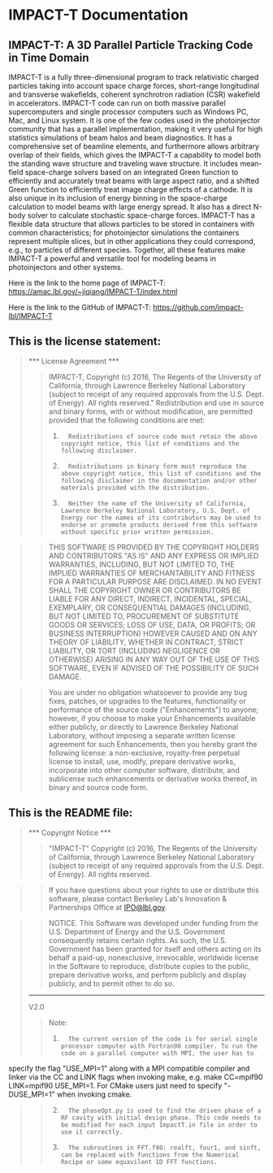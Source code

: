 IMPACT-T Documentation  
====================

IMPACT-T: A 3D Parallel Particle Tracking Code in Time Domain
-------------------------------------------------------------------------------------

IMPACT-T is a fully three-dimensional program to track relativistic charged particles taking into account space charge forces, short-range longitudinal and transverse wakefields, coherent synchrotron radiation (CSR) wakefield in accelerators. IMPACT-T code can run on both massive parallel supercomputers and single processor computers such as Windows PC, Mac, and Linux system. It is one of the few codes used in the photoinjector community that has a parallel implementation, making it very useful for high statistics simulations of beam halos and beam diagnostics. It has a comprehensive set of beamline elements, and furthermore allows arbitrary overlap of their fields, which gives the IMPACT-T a capability to model both the standing wave structure and traveling wave structure. It includes mean-field space-charge solvers based on an integrated Green function to efficiently and accurately treat beams with large aspect ratio, and a shifted Green function to efficiently treat image charge effects of a cathode. It is also unique in its inclusion of energy binning in the space-charge calculation to model beams with large energy spread. It also has a direct N-body solver to calculate stochastic space-charge forces. IMPACT-T has a flexible data structure that allows particles to be stored in containers with common characteristics; for photoinjector simulations the containers represent multiple slices, but in other applications they could correspond, e.g., to particles of different species. Together, all these features make IMPACT-T a powerful and versatile tool for modeling beams in photoinjectors and other systems.

Here is the link to the home page of IMPACT-T: <https://amac.lbl.gov/~jiqiang/IMPACT-T/index.html>

Here is the link to the GitHub of IMPACT-T: <https://github.com/impact-lbl/IMPACT-T>

This is the license statement: 
---------------------------------------
> *** License Agreement ***
>> IMPACT-T, Copyright (c) 2016, The Regents of the University of California, through Lawrence Berkeley National Laboratory (subject to receipt of any required approvals from the U.S. Dept. of Energy).  All rights reserved."
>>Redistribution and use in source and binary forms, with or without modification, are permitted provided that the following conditions are met:
>> 1.		Redistributions of source code must retain the above copyright notice, this list of conditions and the following disclaimer.
>> 2.		Redistributions in binary form must reproduce the above copyright notice, this list of conditions and the following disclaimer in the documentation and/or other materials provided with the distribution.
>> 3.		Neither the name of the University of California, Lawrence Berkeley National Laboratory, U.S. Dept. of Energy nor the names of its contributors may be used to endorse or promote products derived from this software without specific prior written permission.

>> THIS SOFTWARE IS PROVIDED BY THE COPYRIGHT HOLDERS AND CONTRIBUTORS "AS IS" AND ANY EXPRESS OR IMPLIED WARRANTIES, INCLUDING, BUT NOT LIMITED TO, THE IMPLIED WARRANTIES OF MERCHANTABILITY AND FITNESS FOR A PARTICULAR PURPOSE ARE DISCLAIMED. IN NO EVENT SHALL THE COPYRIGHT OWNER OR CONTRIBUTORS BE LIABLE FOR ANY DIRECT, INDIRECT, INCIDENTAL, SPECIAL, EXEMPLARY, OR CONSEQUENTIAL DAMAGES (INCLUDING, BUT NOT LIMITED TO, PROCUREMENT OF SUBSTITUTE GOODS OR SERVICES; LOSS OF USE, DATA, OR PROFITS; OR BUSINESS INTERRUPTION) HOWEVER CAUSED AND ON ANY THEORY OF LIABILITY, WHETHER IN CONTRACT, STRICT LIABILITY, OR TORT (INCLUDING NEGLIGENCE OR OTHERWISE) ARISING IN ANY WAY OUT OF THE USE OF THIS SOFTWARE, EVEN IF ADVISED OF THE POSSIBILITY OF SUCH DAMAGE.

>> You are under no obligation whatsoever to provide any bug fixes, patches, or upgrades to the features, functionality or performance of the source code ("Enhancements") to anyone; however, if you choose to make your Enhancements available either publicly, or directly to Lawrence Berkeley National Laboratory, without imposing a separate written license agreement for such Enhancements, then you hereby grant the following license: a  non-exclusive, royalty-free perpetual license to install, use, modify, prepare derivative works, incorporate into other computer software, distribute, and sublicense such enhancements or derivative works thereof, in binary and source code form.

This is the README file: 
---------------------------------
> *** Copyright Notice ***
>> "IMPACT-T" Copyright (c) 2016, The Regents of the University of California, through Lawrence Berkeley National Laboratory (subject to receipt of any required approvals from the U.S. Dept. of Energy).  All rights reserved.

>> If you have questions about your rights to use or distribute this software, please contact Berkeley Lab's Innovation & Partnerships Office at IPO@lbl.gov.

>> NOTICE.  This Software was developed under funding from the U.S. Department of Energy and the U.S. Government consequently retains certain rights. As such, the U.S. Government has been granted for itself and others acting on its behalf a paid-up, nonexclusive, irrevocable, worldwide license in the Software to reproduce, distribute copies to the public, prepare derivative works, and perform publicly and display publicly, and to permit other to do so.
> ****************************
> V2.0
>> Note: 
>> 1.		The current version of the code is for serial single processor computer with Fortran90 compiler. To run the code on a parallel computer with MPI, the user has to
specify the flag "USE_MPI=1" along with a MPI compatible compiler and linker via
 the CC and LINK flags when invoking make, e.g. make CC=mpif90 LINK=mpif90 USE_MPI=1.
For CMake users just need to specify "-DUSE_MPI=1" when invoking cmake.
>> 2.		The phaseOpt.py is used to find the driven phase of a RF cavity with initial design phase. This code needs to be modified for each input ImpactT.in file in order to use it correctly.
>> 3.		The subroutines in FFT.f90: realft, four1, and sinft, can be replaced with functions from the Numerical Recipe or some equavilent 1D FFT functions.

